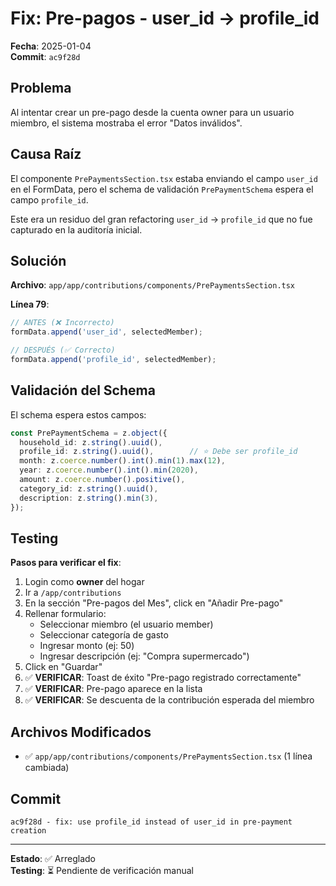 # Fix: Pre-pagos - user_id → profile_id

**Fecha**: 2025-01-04  
**Commit**: `ac9f28d`

## Problema

Al intentar crear un pre-pago desde la cuenta owner para un usuario miembro, el sistema mostraba el error "Datos inválidos".

## Causa Raíz

El componente `PrePaymentsSection.tsx` estaba enviando el campo `user_id` en el FormData, pero el schema de validación `PrePaymentSchema` espera el campo `profile_id`.

Este era un residuo del gran refactoring `user_id` → `profile_id` que no fue capturado en la auditoría inicial.

## Solución

**Archivo**: `app/app/contributions/components/PrePaymentsSection.tsx`

**Línea 79**:

```typescript
// ANTES (❌ Incorrecto)
formData.append('user_id', selectedMember);

// DESPUÉS (✅ Correcto)
formData.append('profile_id', selectedMember);
```

## Validación del Schema

El schema espera estos campos:

```typescript
const PrePaymentSchema = z.object({
  household_id: z.string().uuid(),
  profile_id: z.string().uuid(),        // ⭐ Debe ser profile_id
  month: z.coerce.number().int().min(1).max(12),
  year: z.coerce.number().int().min(2020),
  amount: z.coerce.number().positive(),
  category_id: z.string().uuid(),
  description: z.string().min(3),
});
```

## Testing

**Pasos para verificar el fix**:

1. Login como **owner** del hogar
2. Ir a `/app/contributions`
3. En la sección "Pre-pagos del Mes", click en "Añadir Pre-pago"
4. Rellenar formulario:
   - Seleccionar miembro (el usuario member)
   - Seleccionar categoría de gasto
   - Ingresar monto (ej: 50)
   - Ingresar descripción (ej: "Compra supermercado")
5. Click en "Guardar"
6. ✅ **VERIFICAR**: Toast de éxito "Pre-pago registrado correctamente"
7. ✅ **VERIFICAR**: Pre-pago aparece en la lista
8. ✅ **VERIFICAR**: Se descuenta de la contribución esperada del miembro

## Archivos Modificados

- ✅ `app/app/contributions/components/PrePaymentsSection.tsx` (1 línea cambiada)

## Commit

```
ac9f28d - fix: use profile_id instead of user_id in pre-payment creation
```

---

**Estado**: ✅ Arreglado  
**Testing**: ⏳ Pendiente de verificación manual
